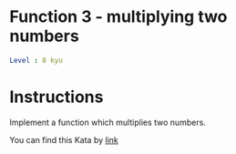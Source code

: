 # Function 3 - multiplying two numbers

```yaml
Level : 8 kyu
```


# Instructions
Implement a function which multiplies two numbers.

You can find this Kata by [link](https://www.codewars.com/kata/523b66342d0c301ae400003b/train/java)